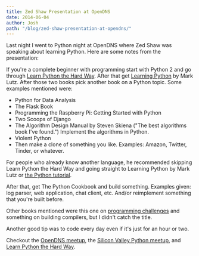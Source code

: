 ```yaml
---
title: Zed Shaw Presentation at OpenDNS
date: 2014-06-04
author: Josh
path: "/blog/zed-shaw-presentation-at-opendns/"
---
```


Last night I went to Python night at OpenDNS where Zed Shaw was speaking about learning Python. Here are some notes from the presentation:

If you're a complete beginner with programming start with Python 2 and go through <a href="http://learnpythonthehardway.org/">Learn Python the Hard Way</a>. After that get <a href="http://www.rmi.net/~lutz/">Learning Python</a> by Mark Lutz. After those two books pick another book on a Python topic. Some examples mentioned were:

* Python for Data Analysis
* The Flask Book
* Programming the Raspberry Pi: Getting Started with Python
* Two Scoops of Django
* The Algorithm Design Manual by Steven Skiena ("The best algorithms book I've found.") Implement the algorithms in Python.
* Violent Python
* Then make a clone of something you like. Examples: Amazon, Twitter, Tinder, or whatever.

For people who already know another language, he recommended skipping Learn Python the Hard Way and going straight to Learning Python by Mark Lutz or <a href="https://docs.python.org/2/tutorial/">the Python tutorial</a>.

After that, get The Python Cookbook and build something. Examples given: log parser, web application, chat client, etc. And/or reimplement something that you're built before.

Other books mentioned were this one on <a href="http://www.springer.com/computer/swe/book/978-0-387-00163-0">programming challenges</a> and something on building compilers, but I didn't catch the title.

Another good tip was to code every day even if it's just for an hour or two.

Checkout the <a href="http://www.meetup.com/OpenLate/">OpenDNS meetup</a>, the <a href="http://www.meetup.com/silicon-valley-python/">Silicon Valley Python meetup</a>, and <a href="http://learnpythonthehardway.org/">Learn Python the Hard Way</a>.
